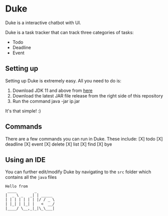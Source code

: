 # Duke

Duke is a interactive chatbot with UI. 

Duke is a task tracker that can track three categories of tasks:
- Todo
- Deadline
- Event

## Setting up

Setting up Duke is extremely easy. All you need to do is:
1) Download JDK 11 and above from [here](https://www.jetbrains.com/help/idea/sdk.html#set-up-jdk)
2) Download the latest JAR file release from the right side of this repository
3) Run the command java -jar ip.jar

It's that simple! :)

## Commands
There are a few commands you can run in Duke. These include:
[X] todo
[X] deadline
[X] event
[X] delete
[X] list
[X] find
[X] bye

## Using an IDE
You can further edit/modify Duke by navigating to the `src` folder which contains all the `java` files

   ```
   Hello from
    ____        _        
   |  _ \ _   _| | _____ 
   | | | | | | | |/ / _ \
   | |_| | |_| |   <  __/
   |____/ \__,_|_|\_\___|
   ```

